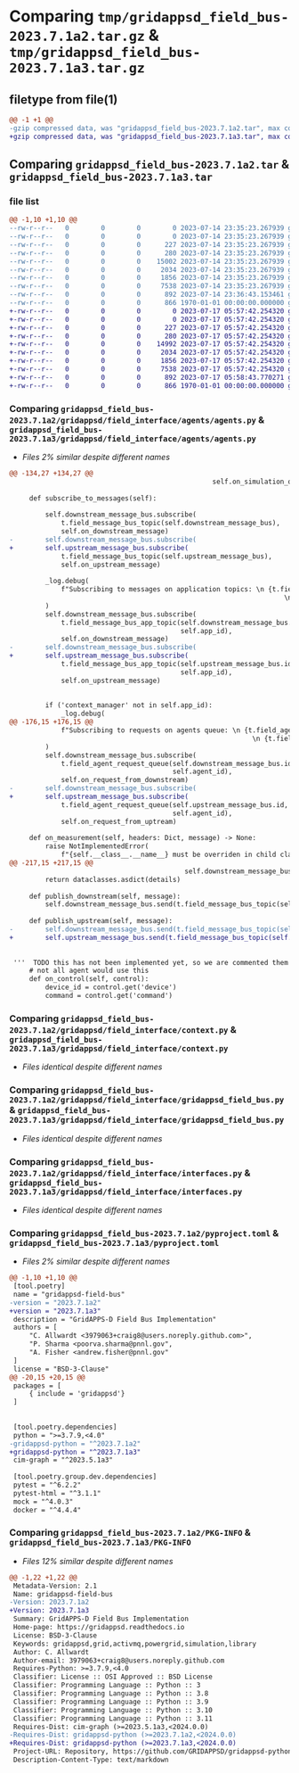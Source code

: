 # Comparing `tmp/gridappsd_field_bus-2023.7.1a2.tar.gz` & `tmp/gridappsd_field_bus-2023.7.1a3.tar.gz`

## filetype from file(1)

```diff
@@ -1 +1 @@
-gzip compressed data, was "gridappsd_field_bus-2023.7.1a2.tar", max compression
+gzip compressed data, was "gridappsd_field_bus-2023.7.1a3.tar", max compression
```

## Comparing `gridappsd_field_bus-2023.7.1a2.tar` & `gridappsd_field_bus-2023.7.1a3.tar`

### file list

```diff
@@ -1,10 +1,10 @@
--rw-r--r--   0        0        0        0 2023-07-14 23:35:23.267939 gridappsd_field_bus-2023.7.1a2/README.md
--rw-r--r--   0        0        0        0 2023-07-14 23:35:23.267939 gridappsd_field_bus-2023.7.1a2/gridappsd/__no_init__here
--rw-r--r--   0        0        0      227 2023-07-14 23:35:23.267939 gridappsd_field_bus-2023.7.1a2/gridappsd/field_interface/__init__.py
--rw-r--r--   0        0        0      280 2023-07-14 23:35:23.267939 gridappsd_field_bus-2023.7.1a2/gridappsd/field_interface/agents/__init__.py
--rw-r--r--   0        0        0    15002 2023-07-14 23:35:23.267939 gridappsd_field_bus-2023.7.1a2/gridappsd/field_interface/agents/agents.py
--rw-r--r--   0        0        0     2034 2023-07-14 23:35:23.267939 gridappsd_field_bus-2023.7.1a2/gridappsd/field_interface/context.py
--rw-r--r--   0        0        0     1856 2023-07-14 23:35:23.267939 gridappsd_field_bus-2023.7.1a2/gridappsd/field_interface/gridappsd_field_bus.py
--rw-r--r--   0        0        0     7538 2023-07-14 23:35:23.267939 gridappsd_field_bus-2023.7.1a2/gridappsd/field_interface/interfaces.py
--rw-r--r--   0        0        0      892 2023-07-14 23:36:43.153461 gridappsd_field_bus-2023.7.1a2/pyproject.toml
--rw-r--r--   0        0        0      866 1970-01-01 00:00:00.000000 gridappsd_field_bus-2023.7.1a2/PKG-INFO
+-rw-r--r--   0        0        0        0 2023-07-17 05:57:42.254320 gridappsd_field_bus-2023.7.1a3/README.md
+-rw-r--r--   0        0        0        0 2023-07-17 05:57:42.254320 gridappsd_field_bus-2023.7.1a3/gridappsd/__no_init__here
+-rw-r--r--   0        0        0      227 2023-07-17 05:57:42.254320 gridappsd_field_bus-2023.7.1a3/gridappsd/field_interface/__init__.py
+-rw-r--r--   0        0        0      280 2023-07-17 05:57:42.254320 gridappsd_field_bus-2023.7.1a3/gridappsd/field_interface/agents/__init__.py
+-rw-r--r--   0        0        0    14992 2023-07-17 05:57:42.254320 gridappsd_field_bus-2023.7.1a3/gridappsd/field_interface/agents/agents.py
+-rw-r--r--   0        0        0     2034 2023-07-17 05:57:42.254320 gridappsd_field_bus-2023.7.1a3/gridappsd/field_interface/context.py
+-rw-r--r--   0        0        0     1856 2023-07-17 05:57:42.254320 gridappsd_field_bus-2023.7.1a3/gridappsd/field_interface/gridappsd_field_bus.py
+-rw-r--r--   0        0        0     7538 2023-07-17 05:57:42.254320 gridappsd_field_bus-2023.7.1a3/gridappsd/field_interface/interfaces.py
+-rw-r--r--   0        0        0      892 2023-07-17 05:58:43.770271 gridappsd_field_bus-2023.7.1a3/pyproject.toml
+-rw-r--r--   0        0        0      866 1970-01-01 00:00:00.000000 gridappsd_field_bus-2023.7.1a3/PKG-INFO
```

### Comparing `gridappsd_field_bus-2023.7.1a2/gridappsd/field_interface/agents/agents.py` & `gridappsd_field_bus-2023.7.1a3/gridappsd/field_interface/agents/agents.py`

 * *Files 2% similar despite different names*

```diff
@@ -134,27 +134,27 @@
                                                   self.on_simulation_output)
 
     def subscribe_to_messages(self):
 
         self.downstream_message_bus.subscribe(
             t.field_message_bus_topic(self.downstream_message_bus),
             self.on_downstream_message)
-        self.downstream_message_bus.subscribe(
+        self.upstream_message_bus.subscribe(
             t.field_message_bus_topic(self.upstream_message_bus),
             self.on_upstream_message)
 
         _log.debug(
             f"Subscribing to messages on application topics: \n {t.field_message_bus_app_topic(self.downstream_message_bus.id, self.app_id)} \
                                                                     \n {t.field_message_bus_app_topic(self.upstream_message_bus.id, self.app_id)}"
         )
         self.downstream_message_bus.subscribe(
             t.field_message_bus_app_topic(self.downstream_message_bus.id,
                                           self.app_id),
             self.on_downstream_message)
-        self.downstream_message_bus.subscribe(
+        self.upstream_message_bus.subscribe(
             t.field_message_bus_app_topic(self.upstream_message_bus.id,
                                           self.app_id),
             self.on_upstream_message)
 
 
         if ('context_manager' not in self.app_id):
             _log.debug(
@@ -176,15 +176,15 @@
             f"Subscribing to requests on agents queue: \n {t.field_agent_request_queue(self.downstream_message_bus.id, self.agent_id)} \
                                                             \n {t.field_agent_request_queue(self.upstream_message_bus.id, self.agent_id)}"
         )
         self.downstream_message_bus.subscribe(
             t.field_agent_request_queue(self.downstream_message_bus.id,
                                         self.agent_id),
             self.on_request_from_downstream)
-        self.downstream_message_bus.subscribe(
+        self.upstream_message_bus.subscribe(
             t.field_agent_request_queue(self.upstream_message_bus.id,
                                         self.agent_id),
             self.on_request_from_uptream)
 
     def on_measurement(self, headers: Dict, message) -> None:
         raise NotImplementedError(
             f"{self.__class__.__name__} must be overriden in child class")
@@ -217,15 +217,15 @@
                                            self.downstream_message_bus.id)
         return dataclasses.asdict(details)
     
     def publish_downstream(self, message):
         self.downstream_message_bus.send(t.field_message_bus_topic(self.downstream_message_bus), message)
         
     def publish_upstream(self, message):
-        self.downstream_message_bus.send(t.field_message_bus_topic(self.downstream_message_bus), message)
+        self.upstream_message_bus.send(t.field_message_bus_topic(self.upstream_message_bus), message)
 
 
 '''  TODO this has not been implemented yet, so we are commented them out for now.
     # not all agent would use this    
     def on_control(self, control):
         device_id = control.get('device')
         command = control.get('command')
```

### Comparing `gridappsd_field_bus-2023.7.1a2/gridappsd/field_interface/context.py` & `gridappsd_field_bus-2023.7.1a3/gridappsd/field_interface/context.py`

 * *Files identical despite different names*

### Comparing `gridappsd_field_bus-2023.7.1a2/gridappsd/field_interface/gridappsd_field_bus.py` & `gridappsd_field_bus-2023.7.1a3/gridappsd/field_interface/gridappsd_field_bus.py`

 * *Files identical despite different names*

### Comparing `gridappsd_field_bus-2023.7.1a2/gridappsd/field_interface/interfaces.py` & `gridappsd_field_bus-2023.7.1a3/gridappsd/field_interface/interfaces.py`

 * *Files identical despite different names*

### Comparing `gridappsd_field_bus-2023.7.1a2/pyproject.toml` & `gridappsd_field_bus-2023.7.1a3/pyproject.toml`

 * *Files 2% similar despite different names*

```diff
@@ -1,10 +1,10 @@
 [tool.poetry]
 name = "gridappsd-field-bus"
-version = "2023.7.1a2"
+version = "2023.7.1a3"
 description = "GridAPPS-D Field Bus Implementation"
 authors = [
     "C. Allwardt <3979063+craig8@users.noreply.github.com>",
     "P. Sharma <poorva.sharma@pnnl.gov",
     "A. Fisher <andrew.fisher@pnnl.gov"
 ]
 license = "BSD-3-Clause"
@@ -20,15 +20,15 @@
 packages = [
     { include = 'gridappsd'}
 ]
 
 
 [tool.poetry.dependencies]
 python = ">=3.7.9,<4.0"
-gridappsd-python = "^2023.7.1a2"
+gridappsd-python = "^2023.7.1a3"
 cim-graph = "^2023.5.1a3"
 
 [tool.poetry.group.dev.dependencies]
 pytest = "^6.2.2"
 pytest-html = "^3.1.1"
 mock = "^4.0.3"
 docker = "^4.4.4"
```

### Comparing `gridappsd_field_bus-2023.7.1a2/PKG-INFO` & `gridappsd_field_bus-2023.7.1a3/PKG-INFO`

 * *Files 12% similar despite different names*

```diff
@@ -1,22 +1,22 @@
 Metadata-Version: 2.1
 Name: gridappsd-field-bus
-Version: 2023.7.1a2
+Version: 2023.7.1a3
 Summary: GridAPPS-D Field Bus Implementation
 Home-page: https://gridappsd.readthedocs.io
 License: BSD-3-Clause
 Keywords: gridappsd,grid,activmq,powergrid,simulation,library
 Author: C. Allwardt
 Author-email: 3979063+craig8@users.noreply.github.com
 Requires-Python: >=3.7.9,<4.0
 Classifier: License :: OSI Approved :: BSD License
 Classifier: Programming Language :: Python :: 3
 Classifier: Programming Language :: Python :: 3.8
 Classifier: Programming Language :: Python :: 3.9
 Classifier: Programming Language :: Python :: 3.10
 Classifier: Programming Language :: Python :: 3.11
 Requires-Dist: cim-graph (>=2023.5.1a3,<2024.0.0)
-Requires-Dist: gridappsd-python (>=2023.7.1a2,<2024.0.0)
+Requires-Dist: gridappsd-python (>=2023.7.1a3,<2024.0.0)
 Project-URL: Repository, https://github.com/GRIDAPPSD/gridappsd-python
 Description-Content-Type: text/markdown
```

